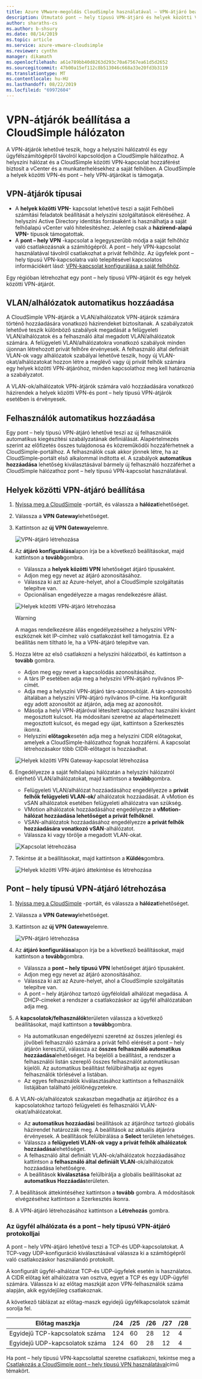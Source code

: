 ```yaml
---
title: Azure VMware-megoldás CloudSimple használatával – VPN-átjáró beállítása
description: Útmutató pont – hely típusú VPN-átjáró és helyek közötti VPN-átjáró beállításához, valamint kapcsolatok létrehozása a helyszíni hálózat és a CloudSimple privát felhője között
author: sharaths-cs
ms.author: b-shsury
ms.date: 08/14/2019
ms.topic: article
ms.service: azure-vmware-cloudsimple
ms.reviewer: cynthn
manager: dikamath
ms.openlocfilehash: a61e789bb40d8263d293c70a67567ea61d5d2652
ms.sourcegitcommit: 47b00a15ef112c8b513046c668a33e20fd3b3119
ms.translationtype: MT
ms.contentlocale: hu-HU
ms.lasthandoff: 08/22/2019
ms.locfileid: "69972604"
---
```

# <a name="set-up-vpn-gateways-on-cloudsimple-network"></a>VPN-átjárók beállítása a CloudSimple hálózaton

A VPN-átjárók lehetővé teszik, hogy a helyszíni hálózatról és egy ügyfélszámítógépről távolról kapcsolódjon a CloudSimple hálózathoz. A helyszíni hálózat és a CloudSimple közötti VPN-kapcsolat hozzáférést biztosít a vCenter és a munkaterhelésekhez a saját felhőben. A CloudSimple a helyek közötti VPN-és pont – hely VPN-átjárókat is támogatja.

## <a name="vpn-gateway-types"></a>VPN-átjárók típusai

* A **helyek közötti VPN-** kapcsolat lehetővé teszi a saját Felhőbeli számítási feladatok beállítását a helyszíni szolgáltatások eléréséhez. A helyszíni Active Directory identitás forrásaként is használhatja a saját felhőalapú vCenter való hitelesítéshez.  Jelenleg csak a **házirend-alapú VPN-** típusok támogatottak.
* A **pont – hely VPN** -kapcsolat a legegyszerűbb módja a saját felhőhöz való csatlakozásnak a számítógépről. A pont – hely VPN-kapcsolat használatával távolról csatlakozhat a privát felhőhöz. Az ügyfelek pont – hely típusú VPN-kapcsolatra való telepítésével kapcsolatos információkért lásd: [VPN-kapcsolat konfigurálása a saját felhőhöz](set-up-vpn.md).

Egy régióban létrehozhat egy pont – hely típusú VPN-átjárót és egy helyek közötti VPN-átjárót.

## <a name="automatic-addition-of-vlansubnets"></a>VLAN/alhálózatok automatikus hozzáadása

A CloudSimple VPN-átjárók a VLAN/alhálózatok VPN-átjárók számára történő hozzáadására vonatkozó házirendeket biztosítanak.  A szabályzatok lehetővé teszik különböző szabályok megadását a felügyeleti VLAN/alhálózatok és a felhasználó által megadott VLAN/alhálózatok számára.  A felügyeleti VLAN/alhálózatokra vonatkozó szabályok minden újonnan létrehozott privát felhőre érvényesek.  A felhasználó által definiált VLAN-ok vagy alhálózatok szabályai lehetővé teszik, hogy új VLAN-okat/alhálózatokat hozzon létre a meglévő vagy új privát felhők számára egy helyek közötti VPN-átjáróhoz, minden kapcsolathoz meg kell határoznia a szabályzatot.

A VLAN-ok/alhálózatok VPN-átjárók számára való hozzáadására vonatkozó házirendek a helyek közötti VPN-és pont – hely típusú VPN-átjárók esetében is érvényesek.

## <a name="automatic-addition-of-users"></a>Felhasználók automatikus hozzáadása

Egy pont – hely típusú VPN-átjáró lehetővé teszi az új felhasználók automatikus kiegészítési szabályzatának definiálását. Alapértelmezés szerint az előfizetés összes tulajdonosa és közreműködői hozzáférhetnek a CloudSimple-portálhoz.  A felhasználók csak akkor jönnek létre, ha az CloudSimple-portált első alkalommal indította el.  A szabályok **automatikus hozzáadása** lehetőség kiválasztásával bármely új felhasználó hozzáférhet a CloudSimple hálózathoz pont – hely típusú VPN-kapcsolat használatával.

## <a name="set-up-a-site-to-site-vpn-gateway"></a>Helyek közötti VPN-átjáró beállítása

1. [Nyissa meg a CloudSimple](access-cloudsimple-portal.md) -portált, és válassza a **hálózat**lehetőséget.
2. Válassza a **VPN Gateway**lehetőséget.
3. Kattintson az **új VPN Gateway**elemre.

    ![VPN-átjáró létrehozása](media/create-vpn-gateway.png)

4. Az **átjáró konfigurálása**lapon írja be a következő beállításokat, majd kattintson a **tovább**gombra.

    * Válassza a **helyek közötti VPN** lehetőséget átjáró típusaként.
    * Adjon meg egy nevet az átjáró azonosításához.
    * Válassza ki azt az Azure-helyet, ahol a CloudSimple szolgáltatás telepítve van.
    * Opcionálisan engedélyezze a magas rendelkezésre állást.

    ![Helyek közötti VPN-átjáró létrehozása](media/create-vpn-gateway-s2s.png)

    > [!WARNING]
    > A magas rendelkezésre állás engedélyezéséhez a helyszíni VPN-eszköznek két IP-címhez való csatlakozást kell támogatnia. Ez a beállítás nem tiltható le, ha a VPN-átjáró telepítve van.

5. Hozza létre az első csatlakozni a helyszíni hálózatból, és kattintson a **tovább** gombra.

    * Adjon meg egy nevet a kapcsolódás azonosításához.
    * A társ IP esetében adja meg a helyszíni VPN-átjáró nyilvános IP-címét.
    * Adja meg a helyszíni VPN-átjáró társ-azonosítóját.  A társ-azonosító általában a helyszíni VPN-átjáró nyilvános IP-címe.  Ha konfigurált egy adott azonosítót az átjárón, adja meg az azonosítót.
    * Másolja a helyi VPN-átjáróval létesített kapcsolathoz használni kívánt megosztott kulcsot.  Ha módosítani szeretné az alapértelmezett megosztott kulcsot, és megad egy újat, kattintson a Szerkesztés ikonra.
    * Helyszíni **előtagok**esetén adja meg a helyszíni CIDR előtagokat, amelyek a CloudSimple-hálózathoz fognak hozzáférni.  A kapcsolat létrehozásakor több CIDR-előtagot is hozzáadhat.

    ![Helyek közötti VPN Gateway-kapcsolat létrehozása](media/create-vpn-gateway-s2s-connection.png)

6. Engedélyezze a saját felhőalapú hálózatán a helyszíni hálózatról elérhető VLAN/alhálózatokat, majd kattintson a **tovább**gombra.

    * Felügyeleti VLAN/alhálózat hozzáadásához engedélyezze a **privát felhők felügyeleti VLAN-ok/** alhálózatok hozzáadását.  A vMotion és vSAN alhálózatok esetében felügyeleti alhálózatra van szükség.
    * VMotion alhálózatok hozzáadásához engedélyezze a **vMotion-hálózat hozzáadása lehetőséget a privát felhőknél**.
    * VSAN-alhálózatok hozzáadásához engedélyezze **a privát felhők hozzáadására vonatkozó vSAN**-alhálózatot.
    * Válassza ki vagy törölje a megadott VLAN-okat.

    ![Kapcsolat létrehozása](media/create-vpn-gateway-s2s-connection-vlans.png)

7. Tekintse át a beállításokat, majd kattintson a **Küldés**gombra.

    ![Helyek közötti VPN-átjáró áttekintése és létrehozása](media/create-vpn-gateway-s2s-review.png)

## <a name="create-point-to-site-vpn-gateway"></a>Pont – hely típusú VPN-átjáró létrehozása

1. [Nyissa meg a CloudSimple](access-cloudsimple-portal.md) -portált, és válassza a **hálózat**lehetőséget.
2. Válassza a **VPN Gateway**lehetőséget.
3. Kattintson az **új VPN Gateway**elemre.

    ![VPN-átjáró létrehozása](media/create-vpn-gateway.png)

4. Az **átjáró konfigurálása**lapon írja be a következő beállításokat, majd kattintson a **tovább**gombra.

    * Válassza a **pont – hely típusú VPN** lehetőséget átjáró típusaként.
    * Adjon meg egy nevet az átjáró azonosításához.
    * Válassza ki azt az Azure-helyet, ahol a CloudSimple szolgáltatás telepítve van.
    * A pont – hely átjáróhoz tartozó ügyféloldali alhálózat megadása.  A DHCP-címeket a rendszer a csatlakozáskor az ügyfél alhálózatában adja meg.

5. A **kapcsolatok/felhasználók**területen válassza a következő beállításokat, majd kattintson a **tovább**gombra.

    * Ha automatikusan engedélyezni szeretné az összes jelenlegi és jövőbeli felhasználó számára a privát felhő elérését a pont – hely átjárón keresztül, válassza az **összes felhasználó automatikus hozzáadása**lehetőséget. Ha bejelöli a beállítást, a rendszer a felhasználói listán szereplő összes felhasználót automatikusan kijelöli. Az automatikus beállítást felülbírálhatja az egyes felhasználók törlésével a listában.
    * Az egyes felhasználók kiválasztásához kattintson a felhasználók listájában található jelölőnégyzetekre.

6. A VLAN-ok/alhálózatok szakaszban megadhatja az átjáróhoz és a kapcsolatokhoz tartozó felügyeleti és felhasználói VLAN-okat/alhálózatokat.

    * Az **automatikus hozzáadási** beállítások az átjáróhoz tartozó globális házirendet határozzák meg. A beállítások az aktuális átjáróra érvényesek. A beállítások felülbírálása a **Select** területen lehetséges.
    * Válassza a **felügyeleti VLAN-ok vagy a privát felhők alhálózatok hozzáadása**lehetőséget. 
    * A felhasználó által definiált VLAN-ok/alhálózatok hozzáadásához kattintson a **felhasználó által definiált VLAN**-ok/alhálózatok hozzáadása lehetőségre.
    * A beállítások **kiválasztása** felülbírálja a globális beállításokat az **automatikus Hozzáadás**területen.

7. A beállítások áttekintéséhez kattintson a **tovább** gombra. A módosítások elvégzéséhez kattintson a Szerkesztés ikonra.
8. A VPN-átjáró létrehozásához kattintson a **Létrehozás** gombra.

### <a name="client-subnet-and-protocols-for-point-to-site-vpn-gateway"></a>Az ügyfél alhálózata és a pont – hely típusú VPN-átjáró protokolljai

A pont – hely VPN-átjáró lehetővé teszi a TCP-és UDP-kapcsolatokat.  A TCP-vagy UDP-konfiguráció kiválasztásával válassza ki a számítógépről való csatlakozáskor használandó protokollt.

A konfigurált ügyfél-alhálózat TCP-és UDP-ügyfelek esetén is használatos.  A CIDR előtag két alhálózatra van osztva, egyet a TCP és egy UDP-ügyfél számára. Válassza ki az előtag maszkját azon VPN-felhasználók száma alapján, akik egyidejűleg csatlakoznak.  

A következő táblázat az előtag-maszk egyidejű ügyfélkapcsolatok számát sorolja fel.

| Előtag maszkja | /24 | /25 | /26 | /27 | /28 |
|-------------|-----|-----|-----|-----|-----|
| Egyidejű TCP-kapcsolatok száma | 124 | 60 | 28 | 12 | 4 |
| Egyidejű UDP-kapcsolatok száma | 124 | 60 | 28 | 12 | 4 |

Ha pont – hely típusú VPN-kapcsolattal szeretne csatlakozni, tekintse meg a [Csatlakozás a CloudSimple pont – hely típusú VPN használatával](set-up-vpn.md#connect-to-cloudsimple-using-point-to-site-vpn)című témakört.

